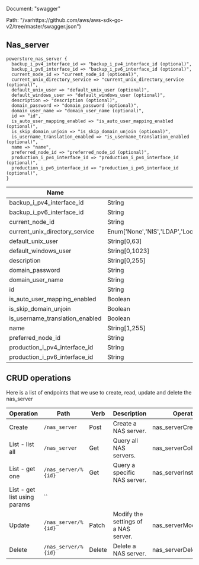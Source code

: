 Document: "swagger"


Path: "/varhttps://github.com/aws/aws-sdk-go-v2/tree/master/swagger.json")

## Nas_server



```puppet
powerstore_nas_server {
  backup_i_pv4_interface_id => "backup_i_pv4_interface_id (optional)",
  backup_i_pv6_interface_id => "backup_i_pv6_interface_id (optional)",
  current_node_id => "current_node_id (optional)",
  current_unix_directory_service => "current_unix_directory_service (optional)",
  default_unix_user => "default_unix_user (optional)",
  default_windows_user => "default_windows_user (optional)",
  description => "description (optional)",
  domain_password => "domain_password (optional)",
  domain_user_name => "domain_user_name (optional)",
  id => "id",
  is_auto_user_mapping_enabled => "is_auto_user_mapping_enabled (optional)",
  is_skip_domain_unjoin => "is_skip_domain_unjoin (optional)",
  is_username_translation_enabled => "is_username_translation_enabled (optional)",
  name => "name",
  preferred_node_id => "preferred_node_id (optional)",
  production_i_pv4_interface_id => "production_i_pv4_interface_id (optional)",
  production_i_pv6_interface_id => "production_i_pv6_interface_id (optional)",
}
```

| Name        | Type           | Required       |
| ------------- | ------------- | ------------- |
|backup_i_pv4_interface_id | String | false |
|backup_i_pv6_interface_id | String | false |
|current_node_id | String | false |
|current_unix_directory_service | Enum['None','NIS','LDAP','Local_Files','Local_Then_NIS','Local_Then_LDAP'] | false |
|default_unix_user | String[0,63] | false |
|default_windows_user | String[0,1023] | false |
|description | String[0,255] | false |
|domain_password | String | false |
|domain_user_name | String | false |
|id | String | true |
|is_auto_user_mapping_enabled | Boolean | false |
|is_skip_domain_unjoin | Boolean | false |
|is_username_translation_enabled | Boolean | false |
|name | String[1,255] | true |
|preferred_node_id | String | false |
|production_i_pv4_interface_id | String | false |
|production_i_pv6_interface_id | String | false |



## CRUD operations

Here is a list of endpoints that we use to create, read, update and delete the nas_server

| Operation | Path | Verb | Description | OperationID |
| ------------- | ------------- | ------------- | ------------- | ------------- |
|Create|`/nas_server`|Post|Create a NAS server.|nas_serverCreate|
|List - list all|`/nas_server`|Get|Query all NAS servers.|nas_serverCollectionQuery|
|List - get one|`/nas_server/%{id}`|Get|Query a specific NAS server.|nas_serverInstanceQuery|
|List - get list using params|``||||
|Update|`/nas_server/%{id}`|Patch|Modify the settings of a NAS server.|nas_serverModify|
|Delete|`/nas_server/%{id}`|Delete|Delete a NAS server.|nas_serverDelete|
